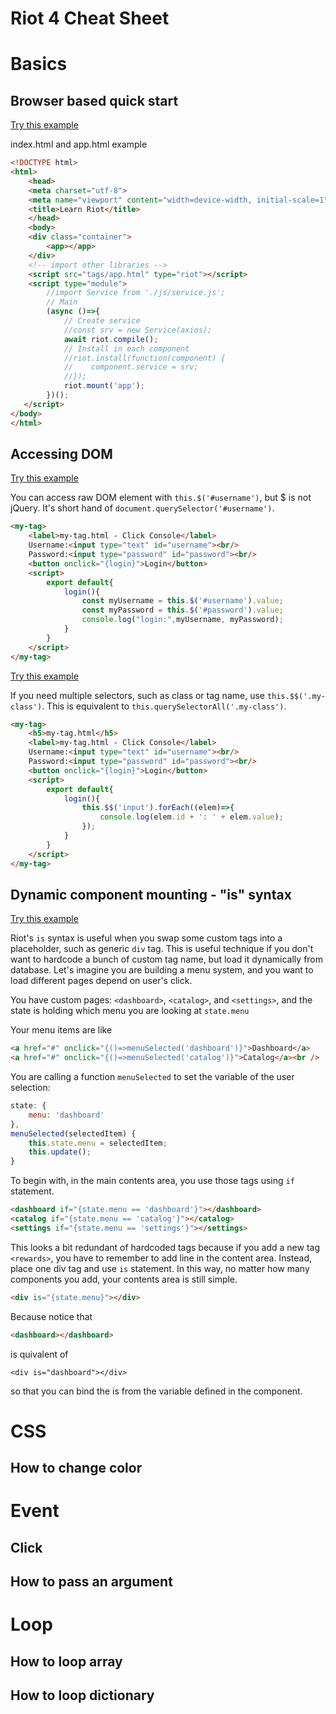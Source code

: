 # Riot 4 Cheat Sheet

# Basics

## Browser based quick start

<a href="https://next.plnkr.co/edit/7U2qXDWkcGpNUoH5" target=_blank>Try this example</a>

index.html and app.html example
```html
<!DOCTYPE html>
<html>
    <head>
    <meta charset="utf-8">
    <meta name="viewport" content="width=device-width, initial-scale=1">
    <title>Learn Riot</title>
    </head>
    <body>
    <div class="container">
        <app></app>
    </div>
    <!-- import other libraries -->
    <script src="tags/app.html" type="riot"></script>
    <script type="module">
        //import Service from './js/service.js';
        // Main
        (async ()=>{
            // Create service
            //const srv = new Service(axios);
            await riot.compile();
            // Install in each component
            //riot.install(function(component) {
            //    component.service = srv;
            //});
            riot.mount('app');
        })();
   </script>
</body>
</html>
```

## Accessing DOM 

<a href="https://next.plnkr.co/edit/EsqrIQzyiWIziMsx" target=_blank>Try this example</a>

You can access raw DOM element with ```this.$('#username')```, but $ is not jQuery. It's short hand of ```document.querySelector('#username')```. 
```html
<my-tag>
    <label>my-tag.html - Click Console</label>
    Username:<input type="text" id="username"><br/>
    Password:<input type="password" id="password"><br/>
    <button onclick="{login}">Login</button>
    <script>
        export default{
            login(){
                const myUsername = this.$('#username').value;
                const myPassword = this.$('#password').value;
                console.log("login:",myUsername, myPassword);
            }
        }
    </script>
</my-tag>
```

<a href="https://next.plnkr.co/edit/niz5gtNHJHlaOuvR?preview" target=_blank>Try this example</a>

If you need multiple selectors, such as class or tag name, use ```this.$$('.my-class')```. This is equivalent to ```this.querySelectorAll('.my-class')```.
```html
<my-tag>
    <h5>my-tag.html</h5>
    <label>my-tag.html - Click Console</label>
    Username:<input type="text" id="username"><br/>
    Password:<input type="password" id="password"><br/>
    <button onclick="{login}">Login</button>
    <script>
        export default{
            login(){
                this.$$('input').forEach((elem)=>{
                    console.log(elem.id + ': ' + elem.value);
                });
            }
        }
    </script>
</my-tag>
```
## Dynamic component mounting - "is" syntax

<a href="https://next.plnkr.co/edit/XLhH3HPawo6N6FaL" target=_blank>Try this example</a>

Riot's ``is`` syntax is useful when you swap some custom tags into a placeholder, such as generic ``div`` tag. 
This is useful technique if you don't want to hardcode a bunch of custom tag name, but load it dynamically from database. 
Let's imagine you are building a menu system, and you want to load different pages depend on user's click.

You have custom pages: ``<dashboard>``, ``<catalog>``, and ``<settings>``, and the state is holding which menu 
you are looking at ``state.menu``

Your menu items are like

```html
<a href="#" onclick="{()=>menuSelected('dashboard')}">Dashboard</a>
<a href="#" onclick="{()=>menuSelected('catalog')}">Catalog</a><br />
```

You are calling a function ``menuSelected`` to set the variable of the user selection:

```js
state: {
    menu: 'dashboard'
},
menuSelected(selectedItem) {
    this.state.menu = selectedItem;
    this.update();
}
```

To begin with, in the main contents area, you use those tags using ``if`` statement.

```html
<dashboard if="{state.menu == 'dashboard'}"></dashboard>
<catalog if="{state.menu == 'catalog'}"></catalog>
<settings if="{state.menu == 'settings'}"></settings>
```

This looks a bit redundant of hardcoded tags because if you add a new tag ``<rewards>``, you have to remember to add line in the content area. Instead, place one div tag and use ``is`` statement. In this way, no matter how many components you add, your contents area is still simple.

```html
<div is="{state.menu}"></div>
```

Because notice that 
```html
<dashboard></dashboard>
```

is quivalent of 

```
<div is="dashboard"></div>
```

so that you can bind the is from the variable defined in the component.




# CSS

## How to change color 

# Event

## Click 

## How to pass an argument

# Loop 

## How to loop array 

## How to loop dictionary

